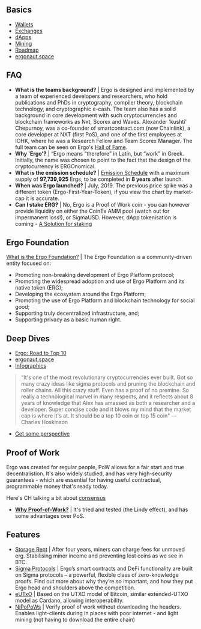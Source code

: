 ## Basics
- [Wallets](https://ergoplatform.org/en/wallets/)
- [Exchanges](https://ergoplatform.org/en/exchanges/)
- [dApps](https://sigmaverse.io/)
- [Mining](https://ergonaut.space/Mining)
- [Roadmap](https://ergonaut.space/en/roadmap)
- [ergonaut.space](https://ergonaut.space/en/home)

## FAQ 
- **What is the teams background?** | Ergo is designed and implemented by a team of experienced developers and researchers, who hold publications and PhDs in cryptography, compiler theory, blockchain technology, and cryptographic e-cash. The team also has a solid background in core development with such cryptocurrencies and blockchain frameworks as Nxt, Scorex and Waves. Alexander 'kushti' Chepurnoy, was a co-founder of smartcontract.com (now Chainlink), a core developer at NXT (first PoS), and one of the first employees at IOHK, where he was a Research Fellow and Team Scorex Manager. The full team can be seen on Ergo's [Hall of Fame](https://ergoplatform.org/en/hall_of_fame/).
- **Why 'Ergo'?** | “Ergo means “therefore” in Latin, but “work” in Greek. Initially, the name was chosen to point to the fact that the design of the cryptocurrency is ERGOnomical.
- **What is the emission schedule?** | [Emission Schedule](https://ergoplatform.org/en/blog/2019_05_20-curve/) with a maximum supply of **97,739,925** Ergs, to be completed in **8 years** after launch. 
- **When was Ergo launched?** | July, 2019. The previous price spike was a different token (Ergo-First-Year-Token), if you view the chart by market-cap it is accurate.
- **Can I stake ERG?** | No, Ergo is a Proof of Work coin - you can however provide liquidity on either the CoinEx AMM pool (watch out for impermanent loss!), or SigmaUSD. However, dApp tokenisation is coming - [A Solution for staking](https://www.ergoforum.org/t/a-solution-for-staking/1057)

## Ergo Foundation
[What is the Ergo Foundation?](https://ergoplatform.org/en/foundation/)  | The Ergo Foundation is a community-driven entity focused on:

  - Promoting non-breaking development of Ergo Platform protocol;
  - Promoting the widespread adoption and use of Ergo Platform and its native token (ERG);
  - Developing the ecosystem around the Ergo Platform;
  - Promoting the use of Ergo Platform and blockchain technology for social good;
  - Supporting truly decentralized infrastructure, and;
  - Supporting privacy as a basic human right.

## Deep Dives

* [Ergo: Road to Top 10](https://thecryptodrip.com/ergo-deep-dive/)
* [ergonaut.space](https://ergonaut.space/)
* [Infographics](https://ergosites.github.io/#ex2-tabs-2)

>“It's one of the most revolutionary cryptocurrencies ever built. Got so many crazy ideas like sigma protocols and pruning the blockchain and roller chains. All this crazy stuff. Even has a proof of no premine. So really a technological marvel in many respects, and it reflects about 8 years of knowledge that Alex has amassed as both a researcher and a developer. Super concise code and it blows my mind that the market cap is where it's at. It should be a top 10 coin or top 15 coin" — Charles Hoskinson

- [Get some perspective](https://thecoinperspective.com/?c=ERG)

## Proof of Work

Ergo was created for regular people, PoW allows for a fair start and true decentralistion. It's also widely studied, and has very high-security guarantees - which are essential for having useful contractual, programmable money that's ready today. 

Here's CH talking a bit about [consensus](https://youtu.be/nkr1EKQrVeQ)

- **[Why Proof-of-Work?](https://ergonaut.space/Cardano)** | It's tried and tested (the Lindy effect), and has some advantages over PoS. 



## Features

- [Storage Rent](https://ergonaut.space/en/Autolykos) | After four years, miners can charge fees for unmoved erg. Stabilising miner income and preventing lost coins as we see in BTC. 
- [Sigma Protocols](https://ergonaut.space/en/sigma-protocols) | Ergo’s smart contracts and DeFi functionality are built on Sigma protocols – a powerful, flexible class of zero-knowledge proofs. Find out more about why they’re so important, and how they put Ergo head and shoulders above the competition.
- [eUTxO](https://ergonaut.space/en/eUTXO) | Based on the UTXO model of Bitcoin, similar extended-UTXO model as Cardano, allowing interoperability. 
- [NiPoPoWs](https://ergonaut.space/en/NiPoPoWs) | Verify proof of work without downloading the headers. Enables light-clients during in places with poor internet - and light mining (not having to download the entire chain)





